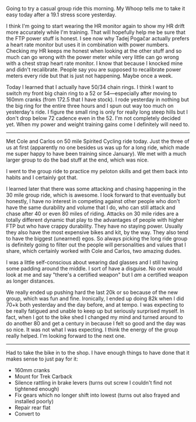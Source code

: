 Going to try a casual group ride this morning. My Whoop tells me to take it easy today after a 19.1 stress score yesterday.

I think I'm going to start wearing the HR monitor again to show my HR drift more accurately while I'm training. That will hopefully help me be sure that the FTP power stuff is honest. I see now why Tadej Pogačar actually prefers a heart rate monitor but uses it in combination with power numbers. Checking my HR keeps me honest when looking at the other stuff and so much can go wrong with the power meter while very little can go wrong with a chest strap heart rate monitor. I know that because I knocked mine and didn't recalibrate. People say you are supposed to recalibrate power meters every ride but that is just not happening. Maybe once a week.

Today I learned that I actually have 50/34 chain rings. I think I want to switch my front big chain ring to a 52 or 54—especially after moving to 160mm cranks (from 172.5 that I have stock). I rode yesterday in nothing but the big ring for the entire three hours and I spun out way too much on yesterday's ride. I figure the small ring is only for really long steep hills but I don't drop below 72 cadence even in the 52. I'm not completely decided yet. When my power and weight training gains come I definitely will need to.

----

Met Cole and Carlos on 50 mile Spirited Cycling ride today. Just the three of us at first (apparently no one besides us was up for a long ride, which made me super happy to have been training since January). We met with a much larger group to do the bad stuff at the end, which was nice. 

I went to the group ride to practice my peloton skills and get them back into habits and I certainly got that.

I learned later that there was some attacking and chasing happening in the 30 mile group ride, which is awesome. I look forward to that eventually but honestly, I have no interest in competing against other people who don't have the same durability and volume that I do, who can still attack and chase after 40 or even 80 miles of riding. Attacks on 30 mile rides are a totally different dynamic that play to the advantages of people with higher FTP but who have crappy durability. They have no staying power. Usually they also have the most expensive bikes and kit, by the way. They also tend to have the biggest (unearned) egos. So always picking the long ride group is definitely going to filter out the people will personalities and values that I share, which certainly worked with Cole and Carlos, two amazing dudes. 

I was a little self-conscious about wearing dad glasses and I still having some padding around the middle. I sort of have a disguise. No one would look at me and say "there's a certified weapon" but I _am_ a certified weapon as longer distances.

We really ended up pushing hard the last 20k or so because of the new group, which was fun and fine. Ironically, I ended up doing 82k when I did 70+k both yesterday and the day before, and at tempo. I was expecting to be really fatigued and unable to keep up but seriously surprised myself. In fact, when I got to the bike shed I changed my mind and turned around to do another 80 and get a century in because I felt so good and the day was so nice. It was not what I was expecting. I think the energy of the group really helped. I'm looking forward to the next one.

----

Had to take the bike in to the shop. I have enough things to have done that it makes sense to just pay for it:

- 160mm cranks
- Mount for Trek Carback
- Silence rattling in brake levers (turns out screw I couldn't find not tightened enough)
- Fix gears which no longer shift into lowest (turns out also frayed and installed poorly)
- Repair rear flat
- Convert to 
